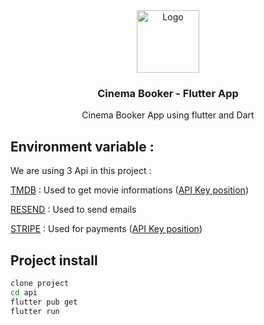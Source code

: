 <div align="center">
  <a>
    <img 
      src="https://cdn3d.iconscout.com/3d/premium/thumb/video-application-9582616-7746822.png?f=webp"
      alt="Logo" 
      height="100" />
  </a>
  <h3 align="center"> Cinema Booker - Flutter App </h3>
  <p align="center">
     Cinema Booker App using flutter and Dart
  </p>
</div>



## Environment variable :

We are using 3 Api in this project : 

[TMDB](https://developer.themoviedb.org/reference/intro/getting-started) :  Used to get movie informations ([API Key position](https://github.com/cinema-booker/mobile-v2/blob/46d6537e4686105a02fe7c1a85218b74a490063f/lib/services/movie_service.dart#L5)) 

[RESEND](https://resend.com/docs/introduction) : Used to send emails

[STRIPE](https://docs.stripe.com/api) : Used for payments ([API Key position](https://github.com/cinema-booker/mobile-v2/blob/46d6537e4686105a02fe7c1a85218b74a490063f/lib/services/stripe_service.dart#L8)) 


## Project install

```bash
clone project 
cd api
flutter pub get
flutter run
```
